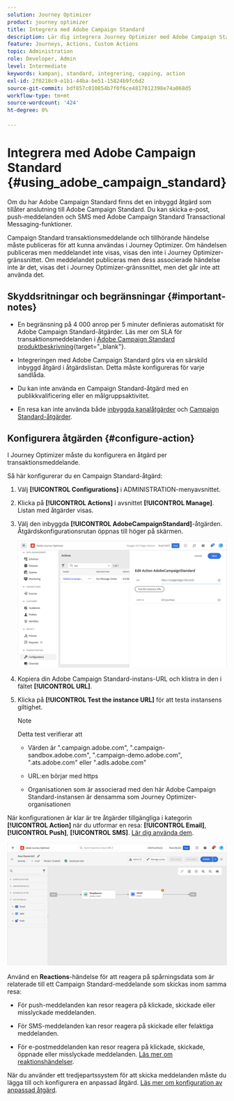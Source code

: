 ```yaml
---
solution: Journey Optimizer
product: journey optimizer
title: Integrera med Adobe Campaign Standard
description: Lär dig integrera Journey Optimizer med Adobe Campaign Standard
feature: Journeys, Actions, Custom Actions
topic: Administration
role: Developer, Admin
level: Intermediate
keywords: kampanj, standard, integrering, capping, action
exl-id: 2f0218c9-e1b1-44ba-be51-15824b9fc6d2
source-git-commit: bdf857c010854b7f0f6ce4817012398e74a068d5
workflow-type: tm+mt
source-wordcount: '424'
ht-degree: 0%

---
```


# Integrera med Adobe Campaign Standard {#using_adobe_campaign_standard}

Om du har Adobe Campaign Standard finns det en inbyggd åtgärd som tillåter anslutning till Adobe Campaign Standard. Du kan skicka e-post, push-meddelanden och SMS med Adobe Campaign Standard Transactional Messaging-funktioner.

Campaign Standard transaktionsmeddelande och tillhörande händelse måste publiceras för att kunna användas i Journey Optimizer. Om händelsen publiceras men meddelandet inte visas, visas den inte i Journey Optimizer-gränssnittet. Om meddelandet publiceras men dess associerade händelse inte är det, visas det i Journey Optimizer-gränssnittet, men det går inte att använda det.

## Skyddsritningar och begränsningar {#important-notes}

* En begränsning på 4 000 anrop per 5 minuter definieras automatiskt för Adobe Campaign Standard-åtgärder. Läs mer om SLA för transaktionsmeddelanden i [Adobe Campaign Standard produktbeskrivning](https://helpx.adobe.com/se/legal/product-descriptions/campaign-standard.html){target="_blank"}.

* Integreringen med Adobe Campaign Standard görs via en särskild inbyggd åtgärd i åtgärdslistan. Detta måste konfigureras för varje sandlåda.

* Du kan inte använda en Campaign Standard-åtgärd med en publikkvalificering eller en målgruppsaktivitet.

* En resa kan inte använda både [inbyggda kanalåtgärder](../building-journeys/journeys-message.md) och [Campaign Standard-åtgärder](../building-journeys/using-adobe-campaign-standard.md).

## Konfigurera åtgärden {#configure-action}

I Journey Optimizer måste du konfigurera en åtgärd per transaktionsmeddelande.

Så här konfigurerar du en Campaign Standard-åtgärd:

1. Välj **[!UICONTROL Configurations]** i ADMINISTRATION-menyavsnittet.

1. Klicka på **[!UICONTROL Actions]** i avsnittet **[!UICONTROL Manage]**. Listan med åtgärder visas.

1. Välj den inbyggda **[!UICONTROL AdobeCampaignStandard]**-åtgärden. Åtgärdskonfigurationsrutan öppnas till höger på skärmen.

   ![](assets/actioncampaign.png)

1. Kopiera din Adobe Campaign Standard-instans-URL och klistra in den i fältet **[!UICONTROL URL]**.

1. Klicka på **[!UICONTROL Test the instance URL]** för att testa instansens giltighet.

   >[!NOTE]
   >
   >Detta test verifierar att
   >
   >* Värden är &quot;.campaign.adobe.com&quot;, &quot;.campaign-sandbox.adobe.com&quot;, &quot;.campaign-demo.adobe.com&quot;, &quot;.ats.adobe.com&quot; eller &quot;.adls.adobe.com&quot;
   >
   >* URL:en börjar med https
   >
   >* Organisationen som är associerad med den här Adobe Campaign Standard-instansen är densamma som Journey Optimizer-organisationen

När konfigurationen är klar är tre åtgärder tillgängliga i kategorin **[!UICONTROL Action]** när du utformar en resa: **[!UICONTROL Email]**, **[!UICONTROL Push]**, **[!UICONTROL SMS]**. [Lär dig använda dem](../building-journeys/using-adobe-campaign-standard.md).

![](assets/journey58.png)

Använd en **Reactions**-händelse för att reagera på spårningsdata som är relaterade till ett Campaign Standard-meddelande som skickas inom samma resa:

* För push-meddelanden kan resor reagera på klickade, skickade eller misslyckade meddelanden.

* För SMS-meddelanden kan resor reagera på skickade eller felaktiga meddelanden.

* För e-postmeddelanden kan resor reagera på klickade, skickade, öppnade eller misslyckade meddelanden. [Läs mer om reaktionshändelser](../building-journeys/reaction-events.md).

När du använder ett tredjepartssystem för att skicka meddelanden måste du lägga till och konfigurera en anpassad åtgärd. [Läs mer om konfiguration av anpassad åtgärd](../action/about-custom-action-configuration.md).